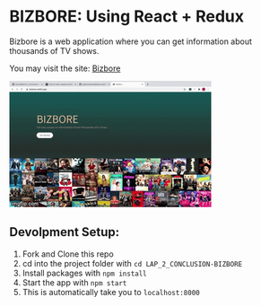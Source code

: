 # BIZBORE: Using React + Redux 

Bizbore is a web application where you can get information about thousands of TV shows. 

You may visit the site: 
[Bizbore](https://bizbore.netlify.app/)

<a href="4gcloe.gif"><img src='4gcloe.gif'></a>


## Devolpment Setup:
1. Fork and Clone this repo
2. cd into the project folder with `cd LAP_2_CONCLUSION-BIZBORE`
3. Install packages with `npm install`
4. Start the app with `npm start`
5. This is automatically take you to `localhost:8000`

